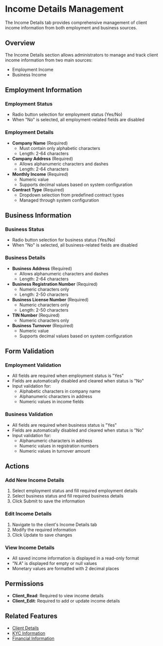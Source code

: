 # Income Details Management

The Income Details tab provides comprehensive management of client income information from both employment and business sources.

## Overview

The Income Details section allows administrators to manage and track client income information from two main sources:
- Employment Income
- Business Income

## Employment Information

### Employment Status
- Radio button selection for employment status (Yes/No)
- When "No" is selected, all employment-related fields are disabled

### Employment Details
- **Company Name** (Required)
  - Must contain only alphabetic characters
  - Length: 2-64 characters
- **Company Address** (Required)
  - Allows alphanumeric characters and dashes
  - Length: 2-64 characters
- **Monthly Income** (Required)
  - Numeric value
  - Supports decimal values based on system configuration
- **Contract Type** (Required)
  - Dropdown selection from predefined contract types
  - Managed through system configuration

## Business Information

### Business Status
- Radio button selection for business status (Yes/No)
- When "No" is selected, all business-related fields are disabled

### Business Details
- **Business Address** (Required)
  - Allows alphanumeric characters and dashes
  - Length: 2-64 characters
- **Business Registration Number** (Required)
  - Numeric characters only
  - Length: 2-50 characters
- **Business License Number** (Required)
  - Numeric characters only
  - Length: 2-50 characters
- **TIN Number** (Required)
  - Numeric characters only
- **Business Turnover** (Required)
  - Numeric value
  - Supports decimal values based on system configuration

## Form Validation

### Employment Validation
- All fields are required when employment status is "Yes"
- Fields are automatically disabled and cleared when status is "No"
- Input validation for:
  - Alphabetic characters in company name
  - Alphanumeric characters in address
  - Numeric values in income fields

### Business Validation
- All fields are required when business status is "Yes"
- Fields are automatically disabled and cleared when status is "No"
- Input validation for:
  - Alphanumeric characters in address
  - Numeric values in registration numbers
  - Numeric values in turnover amount

## Actions

### Add New Income Details
1. Select employment status and fill required employment details
2. Select business status and fill required business details
3. Click Submit to save the information

### Edit Income Details
1. Navigate to the client's Income Details tab
2. Modify the required information
3. Click Update to save changes

### View Income Details
- All saved income information is displayed in a read-only format
- "N.A" is displayed for empty or null values
- Monetary values are formatted with 2 decimal places

## Permissions

- **Client_Read**: Required to view income details
- **Client_Edit**: Required to add or update income details

## Related Features

- [Client Details](./client_details.md)
- [KYC Information](/docs/admin-portal/clients/documents.md)
- [Financial Information](./financial-information.md) 
